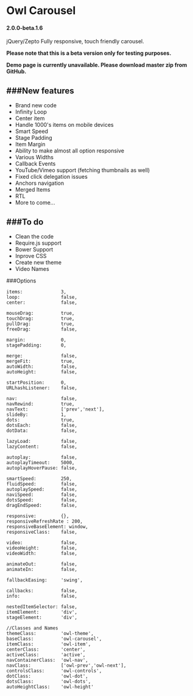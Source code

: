 Owl Carousel 
============
#### 2.0.0-beta.1.6
jQuery/Zepto Fully responsive, touch friendly carousel.


**Please note that this is a beta version only for testing purposes.**


**Demo page is currently unavailable. Please download master zip from GitHub.**


###New features
---
* Brand new code
* Infinity Loop
* Center item
* Handle 1000's items on mobile devices
* Smart Speed
* Stage Padding
* Item Margin
* Ability to make almost all option responsive
* Various Widths
* Callback Events
* YouTube/Vimeo support (fetching thumbnails as well)
* Fixed click delegation issues
* Anchors navigation
* Merged Items
* RTL
* More to come...

###To do
---

* Clean the code
* Require.js support
* Bower Support
* Inprove CSS
* Create new theme
* Video Names


###Options

```
items:				3,
loop:				false,
center:				false,

mouseDrag:			true,
touchDrag:			true,
pullDrag: 			true,
freeDrag:			false,

margin:				0,
stagePadding:		0,

merge:				false,
mergeFit:			true,
autoWidth:			false,
autoHeight:			false,

startPosition:		0,
URLhashListener:	false,

nav: 				false,
navRewind:			true,
navText: 			['prev','next'],
slideBy:			1,
dots: 				true,
dotsEach:			false,
dotData:			false,

lazyLoad:			false,
lazyContent:		false,

autoplay:			false,
autoplayTimeout:	5000,
autoplayHoverPause:	false,

smartSpeed:			250,
fluidSpeed:			false,
autoplaySpeed:		false,
naviSpeed:			false,
dotsSpeed:			false,
dragEndSpeed:		false,

responsive: 		{},
responsiveRefreshRate : 200,
responsiveBaseElement: window,
responsiveClass:	false,

video:				false,
videoHeight:		false,
videoWidth:			false,

animateOut:			false,
animateIn:			false,

fallbackEasing:		'swing',

callbacks:			false,
info: 				false,

nestedItemSelector:	false,
itemElement:		'div',
stageElement:		'div',

//Classes and Names
themeClass: 		'owl-theme',
baseClass:			'owl-carousel',
itemClass:			'owl-item',
centerClass:		'center',
activeClass: 		'active',
navContainerClass:	'owl-nav',
navClass:			['owl-prev','owl-next'],
controlsClass:		'owl-controls',
dotClass: 			'owl-dot',
dotsClass:			'owl-dots',
autoHeightClass:	'owl-height'
```